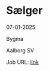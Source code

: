 # Sælger
07-01-2025

Bygma

Aalborg SV

Job URL: [link](https://jobs.bygma.dk/job/Aalborg-SV-S%C3%A6lger-til-Bygma-Aalborg-9200/1142789155/)


